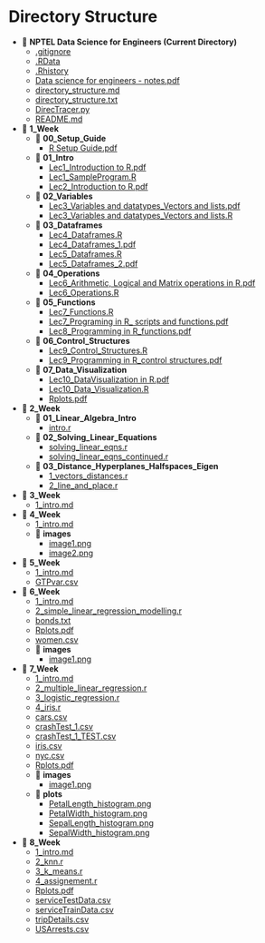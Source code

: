 # Directory Structure

- 📂 **NPTEL Data Science for Engineers (Current Directory)**
  - [.gitignore](./.gitignore)
  - [.RData](./.RData)
  - [.Rhistory](./.Rhistory)
  - [Data science for engineers - notes.pdf](./Data%20science%20for%20engineers%20-%20notes.pdf)
  - [directory_structure.md](./directory_structure.md)
  - [directory_structure.txt](./directory_structure.txt)
  - [DirecTracer.py](./DirecTracer.py)
  - [README.md](./README.md)
- 📂 **1_Week**
  - 📂 **00_Setup_Guide**
    - [R Setup Guide.pdf](1_Week/00_Setup_Guide/R%20Setup%20Guide.pdf)
  - 📂 **01_Intro**
    - [Lec1_Introduction to R.pdf](1_Week/01_Intro/Lec1_Introduction%20to%20R.pdf)
    - [Lec1_SampleProgram.R](1_Week/01_Intro/Lec1_SampleProgram.R)
    - [Lec2_Introduction to R.pdf](1_Week/01_Intro/Lec2_Introduction%20to%20R.pdf)
  - 📂 **02_Variables**
    - [Lec3_Variables and datatypes_Vectors and lists.pdf](1_Week/02_Variables/Lec3_Variables%20and%20datatypes_Vectors%20and%20lists.pdf)
    - [Lec3_Variables and datatypes_Vectors and lists.R](1_Week/02_Variables/Lec3_Variables%20and%20datatypes_Vectors%20and%20lists.R)
  - 📂 **03_Dataframes**
    - [Lec4_Dataframes.R](1_Week/03_Dataframes/Lec4_Dataframes.R)
    - [Lec4_Dataframes_1.pdf](1_Week/03_Dataframes/Lec4_Dataframes_1.pdf)
    - [Lec5_Dataframes.R](1_Week/03_Dataframes/Lec5_Dataframes.R)
    - [Lec5_Dataframes_2.pdf](1_Week/03_Dataframes/Lec5_Dataframes_2.pdf)
  - 📂 **04_Operations**
    - [Lec6_Arithmetic, Logical and Matrix operations in R.pdf](1_Week/04_Operations/Lec6_Arithmetic%2C%20Logical%20and%20Matrix%20operations%20in%20R.pdf)
    - [Lec6_Operations.R](1_Week/04_Operations/Lec6_Operations.R)
  - 📂 **05_Functions**
    - [Lec7_Functions.R](1_Week/05_Functions/Lec7_Functions.R)
    - [Lec7_Programing in R_ scripts and functions.pdf](1_Week/05_Functions/Lec7_Programing%20in%20R_%20scripts%20and%20functions.pdf)
    - [Lec8_Programming in R_functions.pdf](1_Week/05_Functions/Lec8_Programming%20in%20R_functions.pdf)
  - 📂 **06_Control_Structures**
    - [Lec9_Control_Structures.R](1_Week/06_Control_Structures/Lec9_Control_Structures.R)
    - [Lec9_Programming in R_control structures.pdf](1_Week/06_Control_Structures/Lec9_Programming%20in%20R_control%20structures.pdf)
  - 📂 **07_Data_Visualization**
    - [Lec10_DataVisualization in R.pdf](1_Week/07_Data_Visualization/Lec10_DataVisualization%20in%20R.pdf)
    - [Lec10_Data_Visualization.R](1_Week/07_Data_Visualization/Lec10_Data_Visualization.R)
    - [Rplots.pdf](1_Week/07_Data_Visualization/Rplots.pdf)
- 📂 **2_Week**
  - 📂 **01_Linear_Algebra_Intro**
    - [intro.r](2_Week/01_Linear_Algebra_Intro/intro.r)
  - 📂 **02_Solving_Linear_Equations**
    - [solving_linear_eqns.r](2_Week/02_Solving_Linear_Equations/solving_linear_eqns.r)
    - [solving_linear_eqns_continued.r](2_Week/02_Solving_Linear_Equations/solving_linear_eqns_continued.r)
  - 📂 **03_Distance_Hyperplanes_Halfspaces_Eigen**
    - [1_vectors_distances.r](2_Week/03_Distance_Hyperplanes_Halfspaces_Eigen/1_vectors_distances.r)
    - [2_line_and_place.r](2_Week/03_Distance_Hyperplanes_Halfspaces_Eigen/2_line_and_place.r)
- 📂 **3_Week**
  - [1_intro.md](3_Week/1_intro.md)
- 📂 **4_Week**
  - [1_intro.md](4_Week/1_intro.md)
  - 📂 **images**
    - [image1.png](4_Week/images/image1.png)
    - [image2.png](4_Week/images/image2.png)
- 📂 **5_Week**
  - [1_intro.md](5_Week/1_intro.md)
  - [GTPvar.csv](5_Week/GTPvar.csv)
- 📂 **6_Week**
  - [1_intro.md](6_Week/1_intro.md)
  - [2_simple_linear_regression_modelling.r](6_Week/2_simple_linear_regression_modelling.r)
  - [bonds.txt](6_Week/bonds.txt)
  - [Rplots.pdf](6_Week/Rplots.pdf)
  - [women.csv](6_Week/women.csv)
  - 📂 **images**
    - [image1.png](6_Week/images/image1.png)
- 📂 **7_Week**
  - [1_intro.md](7_Week/1_intro.md)
  - [2_multiple_linear_regression.r](7_Week/2_multiple_linear_regression.r)
  - [3_logistic_regression.r](7_Week/3_logistic_regression.r)
  - [4_iris.r](7_Week/4_iris.r)
  - [cars.csv](7_Week/cars.csv)
  - [crashTest_1.csv](7_Week/crashTest_1.csv)
  - [crashTest_1_TEST.csv](7_Week/crashTest_1_TEST.csv)
  - [iris.csv](7_Week/iris.csv)
  - [nyc.csv](7_Week/nyc.csv)
  - [Rplots.pdf](7_Week/Rplots.pdf)
  - 📂 **images**
    - [image1.png](7_Week/images/image1.png)
  - 📂 **plots**
    - [PetalLength_histogram.png](7_Week/plots/PetalLength_histogram.png)
    - [PetalWidth_histogram.png](7_Week/plots/PetalWidth_histogram.png)
    - [SepalLength_histogram.png](7_Week/plots/SepalLength_histogram.png)
    - [SepalWidth_histogram.png](7_Week/plots/SepalWidth_histogram.png)
- 📂 **8_Week**
  - [1_intro.md](8_Week/1_intro.md)
  - [2_knn.r](8_Week/2_knn.r)
  - [3_k_means.r](8_Week/3_k_means.r)
  - [4_assignement.r](8_Week/4_assignement.r)
  - [Rplots.pdf](8_Week/Rplots.pdf)
  - [serviceTestData.csv](8_Week/serviceTestData.csv)
  - [serviceTrainData.csv](8_Week/serviceTrainData.csv)
  - [tripDetails.csv](8_Week/tripDetails.csv)
  - [USArrests.csv](8_Week/USArrests.csv)
